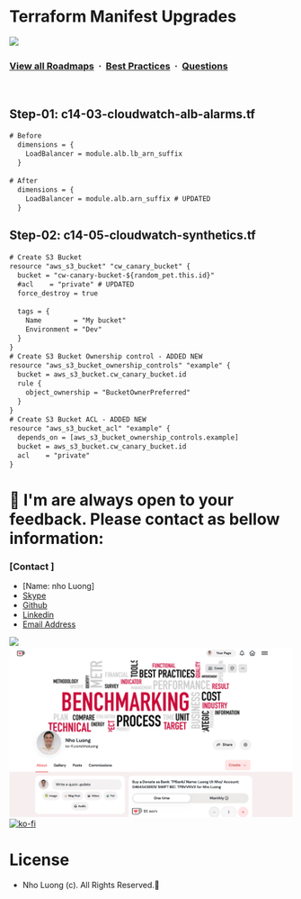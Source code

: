 # Terraform Manifest Upgrades

![](https://i.imgur.com/waxVImv.png)
### [View all Roadmaps](https://github.com/nholuongut/all-roadmaps) &nbsp;&middot;&nbsp; [Best Practices](https://github.com/nholuongut/all-roadmaps/blob/main/public/best-practices/) &nbsp;&middot;&nbsp; [Questions](https://www.linkedin.com/in/nholuong/)
<br/>

## Step-01: c14-03-cloudwatch-alb-alarms.tf
```t
# Before
  dimensions = {
    LoadBalancer = module.alb.lb_arn_suffix
  }

# After
  dimensions = {
    LoadBalancer = module.alb.arn_suffix # UPDATED 
  }  
```

## Step-02: c14-05-cloudwatch-synthetics.tf
```t
# Create S3 Bucket
resource "aws_s3_bucket" "cw_canary_bucket" {
  bucket = "cw-canary-bucket-${random_pet.this.id}"
  #acl    = "private" # UPDATED 
  force_destroy = true

  tags = {
    Name        = "My bucket"
    Environment = "Dev"
  }
}
# Create S3 Bucket Ownership control - ADDED NEW
resource "aws_s3_bucket_ownership_controls" "example" {
  bucket = aws_s3_bucket.cw_canary_bucket.id
  rule {
    object_ownership = "BucketOwnerPreferred"
  }
}
# Create S3 Bucket ACL - ADDED NEW
resource "aws_s3_bucket_acl" "example" {
  depends_on = [aws_s3_bucket_ownership_controls.example]
  bucket = aws_s3_bucket.cw_canary_bucket.id
  acl    = "private"
}
```

# 🚀 I'm are always open to your feedback.  Please contact as bellow information:
### [Contact ]
* [Name: nho Luong]
* [Skype](luongutnho_skype)
* [Github](https://github.com/nholuongut/)
* [Linkedin](https://www.linkedin.com/in/nholuong/)
* [Email Address](luongutnho@hotmail.com)

![](https://i.imgur.com/waxVImv.png)
![](Donate.png)
[![ko-fi](https://ko-fi.com/img/githubbutton_sm.svg)](https://ko-fi.com/nholuong)

# License
* Nho Luong (c). All Rights Reserved.🌟